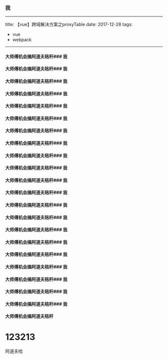 ### 我
---
title: 【vue】跨域解决方案之proxyTable
date: 2017-12-28
tags:
- vue
- webpack
---

####  大师傅机会搞阿道夫秸秆### 我

####  大师傅机会搞阿道夫秸秆### 我

####  大师傅机会搞阿道夫秸秆### 我

####  大师傅机会搞阿道夫秸秆### 我

####  大师傅机会搞阿道夫秸秆### 我

####  大师傅机会搞阿道夫秸秆### 我

####  大师傅机会搞阿道夫秸秆### 我

####  大师傅机会搞阿道夫秸秆### 我

####  大师傅机会搞阿道夫秸秆### 我

####  大师傅机会搞阿道夫秸秆### 我

####  大师傅机会搞阿道夫秸秆### 我

####  大师傅机会搞阿道夫秸秆### 我

####  大师傅机会搞阿道夫秸秆### 我

####  大师傅机会搞阿道夫秸秆### 我

####  大师傅机会搞阿道夫秸秆### 我

####  大师傅机会搞阿道夫秸秆### 我

####  大师傅机会搞阿道夫秸秆### 我

####  大师傅机会搞阿道夫秸秆### 我

####  大师傅机会搞阿道夫秸秆### 我

####  大师傅机会搞阿道夫秸秆### 我

####  大师傅机会搞阿道夫秸秆### 我

####  大师傅机会搞阿道夫秸秆

# 123213
 阿道夫哈



